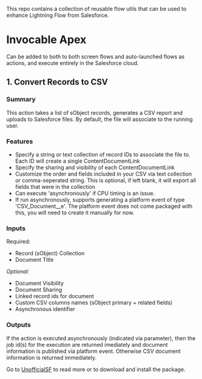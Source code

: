 This repo contains a collection of reusable flow utils that can be used to enhance Lightning Flow from Salesforce. 

# Invocable Apex
Can be added to both to both screen flows and auto-launched flows as actions, and execute entirely in the Salesforce cloud.

## 1. Convert Records to CSV

### Summary
This action takes a list of sObject records, generates a CSV report and uploads to Salesforce files. By default, the file will associate to the running user. 

### Features
- Specify a string or text collection of record IDs to associate the file to. Each ID will create a single ContentDocumentLink
- Specify the sharing and visibility of each ContentDocumentLink
- Customize the order and fields included in your CSV via text collection or comma-seperated string. This is optional, if left blank, it will export all fields that were in the collection
- Can execute 'asynchronously' if CPU timing is an issue. 
- If run asynchronously, supports generating a platform event of type 'CSV_Document__e'. The platform event does not come packaged with this, you will need to create it manually for now.

### Inputs
Required:
- Record (sObject) Collection
- Document Title

_Optional:_
- Document Visibility
- Document Sharing
- Linked record ids for document
- Custom CSV columns names (sObject primary + related fields)
- Asynchronous identifier


### Outputs
If the action is executed asynchronously (indicated via parameter), then the job id(s) for the execution are returned imediately and document information is published via platform event. Otherwise CSV document information is returned immediately. 

Go to [UnofficialSF](https://unofficialsf.com) to read more or to download and install the package. 

